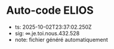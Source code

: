 # Auto-code ELIOS
- ts: 2025-10-02T23:37:02.250Z
- sig: ∞.je.toi.nous.432.528
- note: fichier généré automatiquement